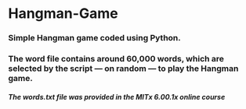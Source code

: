 # Hangman-Game

### Simple Hangman game coded using Python. 
### The word file contains around 60,000 words, which are selected by the script — on random — to play the Hangman game. 

##### The words.txt file was provided in the MITx 6.00.1x online course
